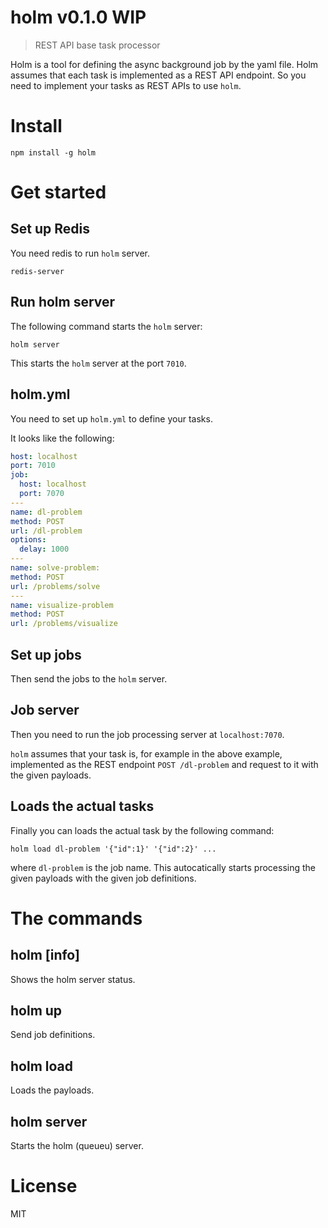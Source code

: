 # holm v0.1.0 WIP

> REST API base task processor

Holm is a tool for defining the async background job by the yaml file. Holm assumes that each task is implemented as a REST API endpoint. So you need to implement your tasks as REST APIs to use `holm`.

# Install

    npm install -g holm

# Get started

## Set up Redis

You need redis to run `holm` server.

```
redis-server
```

## Run holm server

The following command starts the `holm` server:

```
holm server
```

This starts the `holm` server at the port `7010`.

## holm.yml

You need to set up `holm.yml` to define your tasks.

It looks like the following:

```yml
host: localhost
port: 7010
job:
  host: localhost
  port: 7070
---
name: dl-problem
method: POST
url: /dl-problem
options:
  delay: 1000
---
name: solve-problem:
method: POST
url: /problems/solve
---
name: visualize-problem
method: POST
url: /problems/visualize
```

## Set up jobs

Then send the jobs to the `holm` server.

## Job server

Then you need to run the job processing server at `localhost:7070`.

`holm` assumes that your task is, for example in the above example, implemented as the REST endpoint `POST /dl-problem` and request to it with the given payloads.

## Loads the actual tasks

Finally you can loads the actual task by the following command:

```
holm load dl-problem '{"id":1}' '{"id":2}' ...
```

where `dl-problem` is the job name. This autocatically starts processing the given payloads with the given job definitions.


# The commands

## holm [info]

Shows the holm server status.

## holm up

Send job definitions.

## holm load

Loads the payloads.

## holm server

Starts the holm (queueu) server.

# License

MIT
